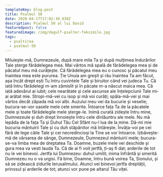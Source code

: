 ```yaml
---
templateKey: blog-post
title: Psalmul 50
date: 2020-04-17T17:02:39.938Z
description: Psalmul 50 al lui David
featuredpost: false
featuredimage: /img/dagulf-psalter-faksimile.jpg
tags:
  - psaltirea
  - psalmul-50
---
```

Miluiește-mă, Dumnezeule, după mare mila Ta și după mulțimea îndurărilor Tale șterge fărădelegea mea. Mai vârtos mă spală de fărădelegea mea și de păcatul meu mă curățește. Că fărădelegea mea eu o cunosc și păcatul meu înaintea mea este pururea. Ție Unuia am greșit și rău înaintea Ta am făcut, așa încât drept ești Tu întru cuvintele Tale și biruitor când vei judeca Tu. Că iată întru fărădelegi m-am zămislit și în păcate m-a născut maica mea. Că iată adevărul ai iubit; cele nearătate și cele ascunse ale înțelepciunii Tale mi-ai arătat mie. Stropi-mă-vei cu isop și mă voi curăți; spăla-mă-vei și mai vârtos decât zăpada mă voi albi. Auzului meu vei da bucurie și veselie; bucura-se-vor oasele mele cele smerite. Întoarce fața Ta de la păcatele mele și toate fărădelegile mele șterge-le. Inimă curată zidește întru mine, Dumnezeule și duh drept înnoiește întru cele dinlăuntru ale mele. Nu mă lepăda de la fața Ta și Duhul Tău Cel Sfânt nu-l lua de la mine. Dă-mi mie bucuria mântuirii Tale și cu duh stăpânitor mă întărește. Învăța-voi pe cei fără de lege căile Tale și cei necredincioși la Tine se vor întoarce. Izbăvește-mă de vărsarea de sânge, Dumnezeule, Dumnezeul mântuirii mele; bucura-se-va limba mea de dreptatea Ta. Doamne, buzele mele vei deschide și gura mea va vesti lauda Ta. Că de ai fi voit jertfă, ți-aș fi dat; arderile de tot nu le vei binevoi. Jertfa lui Dumnezeu: duhul umilit; inima înfrântă și smerită Dumnezeu nu o va urgisi. Fă bine, Doamne, întru bună voirea Ta, Sionului, și să se zidească zidurile Ierusalimului. Atunci vei binevoi jertfa dreptății, prinosul și arderile de tot; atunci vor pune pe altarul Tău viței.